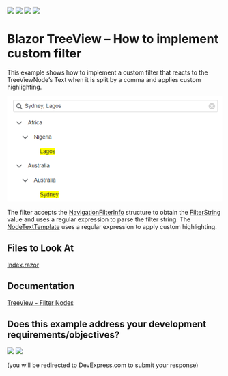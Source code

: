 <!-- default badges list -->
![](https://img.shields.io/endpoint?url=https://codecentral.devexpress.com/api/v1/VersionRange/501681799/22.1.2%2B)
[![](https://img.shields.io/badge/Open_in_DevExpress_Support_Center-FF7200?style=flat-square&logo=DevExpress&logoColor=white)](https://supportcenter.devexpress.com/ticket/details/T1094678)
[![](https://img.shields.io/badge/📖_How_to_use_DevExpress_Examples-e9f6fc?style=flat-square)](https://docs.devexpress.com/GeneralInformation/403183)
[![](https://img.shields.io/badge/💬_Leave_Feedback-feecdd?style=flat-square)](#does-this-example-address-your-development-requirementsobjectives)
<!-- default badges end -->

# Blazor TreeView – How to implement custom filter

This example shows how to implement a custom filter that reacts to the  TreeViewNode’s Text when it is split by a comma and applies custom highlighting.

 ![](CS/TreeViewCustomFilter/image.png)
 
The filter accepts the [NavigationFilterInfo](http://docs.devexpress.com/Blazor/DevExpress.Blazor.NavigationFilterInfo) structure to obtain the [FilterString](http://docs.devexpress.com/Blazor/DevExpress.Blazor.DxTreeView.FilterString) value and uses a regular expression to parse the filter string. The [NodeTextTemplate](http://docs.devexpress.com/Blazor/DevExpress.Blazor.DxTreeView.NodeTextTemplate) uses a regular expression to apply custom highlighting.

<!-- default file list -->

## Files to Look At

[Index.razor](CS/TreeViewCustomFilter/Pages/Index.razor)

<!-- default file list end -->

## Documentation

[TreeView - Filter Nodes](http://docs.devexpress.com/Blazor/DevExpress.Blazor.DxTreeView#filter-nodes)
<!-- feedback -->
## Does this example address your development requirements/objectives?

[<img src="https://www.devexpress.com/support/examples/i/yes-button.svg"/>](https://www.devexpress.com/support/examples/survey.xml?utm_source=github&utm_campaign=blazor-tree-view-how-to-implement-custom-filter&~~~was_helpful=yes) [<img src="https://www.devexpress.com/support/examples/i/no-button.svg"/>](https://www.devexpress.com/support/examples/survey.xml?utm_source=github&utm_campaign=blazor-tree-view-how-to-implement-custom-filter&~~~was_helpful=no)

(you will be redirected to DevExpress.com to submit your response)
<!-- feedback end -->
